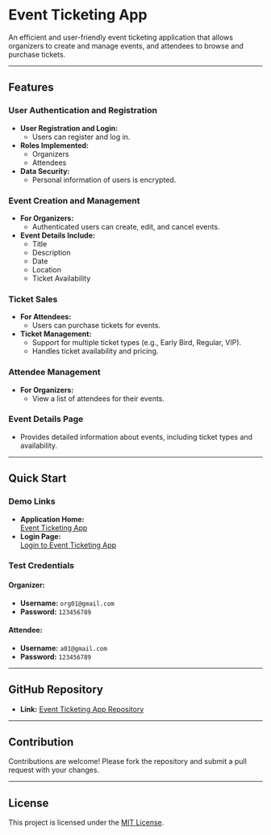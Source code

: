 # Event Ticketing App

An efficient and user-friendly event ticketing application that allows organizers to create and manage events, and attendees to browse and purchase tickets.

---

## Features

### User Authentication and Registration
- **User Registration and Login:** 
  - Users can register and log in.
- **Roles Implemented:**
  - Organizers
  - Attendees
- **Data Security:**
  - Personal information of users is encrypted.

### Event Creation and Management
- **For Organizers:**
  - Authenticated users can create, edit, and cancel events.
- **Event Details Include:**
  - Title
  - Description
  - Date
  - Location
  - Ticket Availability

### Ticket Sales
- **For Attendees:**
  - Users can purchase tickets for events.
- **Ticket Management:**
  - Support for multiple ticket types (e.g., Early Bird, Regular, VIP).
  - Handles ticket availability and pricing.

### Attendee Management
- **For Organizers:**
  - View a list of attendees for their events.

### Event Details Page
- Provides detailed information about events, including ticket types and availability.

---

## Quick Start

### Demo Links
- **Application Home:**  
  [Event Ticketing App](https://happyoralcare.com/event-ticketing/public/)
- **Login Page:**  
  [Login to Event Ticketing App](https://happyoralcare.com/event-ticketing/public/login)

### Test Credentials

#### Organizer:
- **Username:** `org01@gmail.com`  
- **Password:** `123456789`

#### Attendee:
- **Username:** `a01@gmail.com`  
- **Password:** `123456789`

---

## GitHub Repository
- **Link:** [Event Ticketing App Repository](https://github.com/phpravikr84/event-ticketing)

---

## Contribution
Contributions are welcome! Please fork the repository and submit a pull request with your changes.

---

## License
This project is licensed under the [MIT License](LICENSE).
